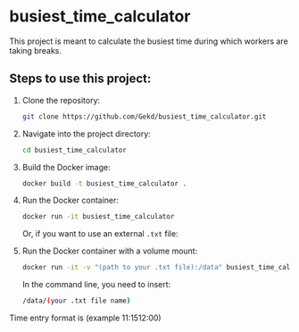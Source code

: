 # busiest_time_calculator

This project is meant to calculate the busiest time during which workers are taking breaks.

## Steps to use this project:

1. Clone the repository:
    ```sh
    git clone https://github.com/Gekd/busiest_time_calculator.git
    ```

2. Navigate into the project directory:
    ```sh
    cd busiest_time_calculator
    ```

3. Build the Docker image:
    ```sh
    docker build -t busiest_time_calculator .
    ```

4. Run the Docker container:
    ```sh
    docker run -it busiest_time_calculator
    ```

   Or, if you want to use an external `.txt` file:

4. Run the Docker container with a volume mount:
    ```sh
    docker run -it -v "(path to your .txt file):/data" busiest_time_calculator
    ```
   
   In the command line, you need to insert:
    ```sh
    /data/(your .txt file name)
    ```

Time entry format is <start time><end time> (example 11:1512:00)

